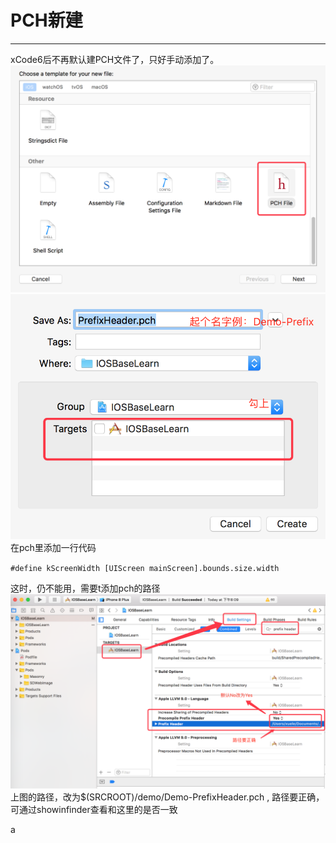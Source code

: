 # PCH新建

---

xCode6后不再默认建PCH文件了，只好手动添加了。![](/assets/QQ20171231-193813@2x.png)![](/assets/QQ20171231-195644@2x.png)在pch里添加一行代码

`#define kScreenWidth [UIScreen mainScreen].bounds.size.width`

这时，仍不能用，需要t添加pch的路径![](/assets/QQ20171231-201316@2x.png)上图的路径，改为$\(SRCROOT\)/demo/Demo-PrefixHeader.pch , 路径要正确，可通过showinfinder查看和这里的是否一致

















a

